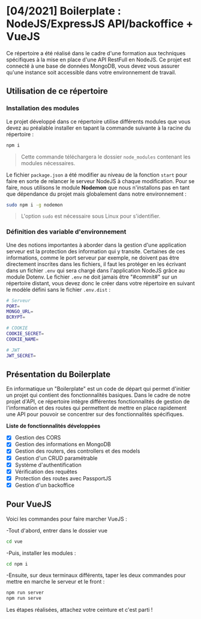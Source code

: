# [04/2021] Boilerplate : NodeJS/ExpressJS API/backoffice + VueJS

Ce répertoire a été réalisé dans le cadre d'une formation aux techniques spécifiques à la mise en place d'une API RestFull en NodeJS. Ce projet est connecté à une base de données MongoDB, vous devez vous assurer qu'une instance soit accessible dans votre environnement de travail.

## Utilisation de ce répertoire

### Installation des modules

Le projet développé dans ce répertoire utilise différents modules que vous devez au préalable installer en tapant la commande suivante à la racine du répertoire : 

```bash
npm i
```

> Cette commande téléchargera le dossier `node_modules` contenant les modules nécessaires.

Le fichier `package.json` a été modifier au niveau de la fonction `start` pour faire en sorte de relancer le serveur NodeJS à chaque modification. Pour se faire, nous utilisons le module **Nodemon** que nous n'installons pas en tant que dépendance du projet mais globalement dans notre environnement : 

```bash
sudo npm i -g nodemon
```

> L'option `sudo` est nécessaire sous Linux pour s'identifier.

### Définition des variable d'environnement

Une des notions importantes à aborder dans la gestion d'une application serveur est la protection des information qui y transite. Certaines de ces informations, comme le port serveur par exemple, ne doivent pas être directement inscrites dans les fichiers, il faut les protéger en les écrivant dans un fichier `.env` qui sera chargé dans l'application NodeJS grâce au module Dotenv. Le fichier `.env` ne doit jamais être "#commit#" sur un répertoire distant, vous devez donc le créer dans votre répertoire en suivant le modèle défini sans le fichier `.env.dist` : 

```bash
# Serveur
PORT=
MONGO_URL=
BCRYPT=

# COOKIE
COOKIE_SECRET=
COOKIE_NAME=

# JWT
JWT_SECRET=
```

## Présentation du Boilerplate

En informatique un "Boilerplate" est un code de départ qui permet d'initier un projet qui contient des fonctionnalités basiques. Dans le cadre de notre projet d'API, ce répertoire intègre différentes fonctionnalités de gestion de l'information et des routes qui permettent de mettre en place rapidement une API pour pouvoir se concentrer sur des fonctionnalités spécifiques.

**Liste de fonctionnalités développées**

- [x] Gestion des CORS
- [x] Gestion des informations en MongoDB
- [x] Gestion des routers, des controllers et des models
- [x] Gestion d'un CRUD paramétrable
- [x] Système d'authentification
- [x] Vérification des requêtes
- [x] Protection des routes avec PassportJS
- [x] Gestion d'un backoffice

## Pour VueJS

Voici les commandes pour faire marcher VueJS :

-Tout d'abord, entrer dans le dossier vue
```bash
cd vue
```
-Puis, installer les modules :
```bash
cd npm i
```
-Ensuite, sur deux terminaux différents, taper les deux commandes pour mettre en marche le serveur et le front : 
```bash
npm run server
npm run serve
```

Les étapes réalisées, attachez votre ceinture et c'est parti ! 